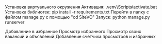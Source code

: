 Установка виртуального окружения
Активация: .venv\Scripts\activate.bat
Установка библиотек: pip install -r requirements.txt
Перейти в папку с файлом manage.py с помощью "cd SiteVO"
Запуск: python manage.py runserver

Добавление в избранное
Просмотр избранного
Просмотр своих вакансий и объявлений
Добавление счетчика просмотров и избранных